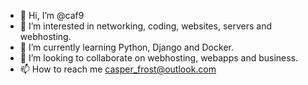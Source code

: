 - 👋 Hi, I’m @caf9
- 👀 I’m interested in networking, coding, websites, servers and webhosting.
- 🌱 I’m currently learning Python, Django and Docker.
- 💞️ I’m looking to collaborate on webhosting, webapps and business.
- 📫 How to reach me casper_frost@outlook.com

<!---
caf9/caf9 is a ✨ special ✨ repository because its `README.md` (this file) appears on your GitHub profile.
You can click the Preview link to take a look at your changes.
--->
